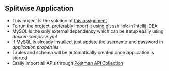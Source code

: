 ## Splitwise Application

* This project is the solution of [this assignment](https://docs.google.com/document/d/17umZ1XZIHxKpNTg0QEQ-9vr3uD5f2LPrMHzoYUmc0Yw/edit#heading=h.sbex9fvfr3zx)
* To run the project, preferably import it using git ssh link in Intellij IDEA
* MySQL is the only external dependency which can be setup easily using _docker-compose.yml_
* If MySQL is already installed, just update the username and password in _application.properties_
* Tables and schema will be automatically created once application is started
* Easily import all APIs through [Postman API Collection](https://documenter.getpostman.com/view/8102811/VUqpsHR9)